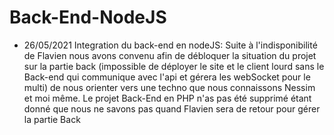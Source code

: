 # Back-End-NodeJS
- 26/05/2021 Integration du back-end en nodeJS:
 Suite à l'indisponibilité  de Flavien nous avons convenu afin de débloquer la situation du projet sur la partie back (impossible de déployer le site et le client lourd sans le Back-end qui communique avec l'api et gérera les webSocket pour le multi)  de nous orienter vers une techno que nous connaissons Nessim et moi même. 
 Le projet Back-End en PHP n'as pas été supprimé étant donné que nous ne savons pas quand Flavien sera de retour pour gérer la partie Back
